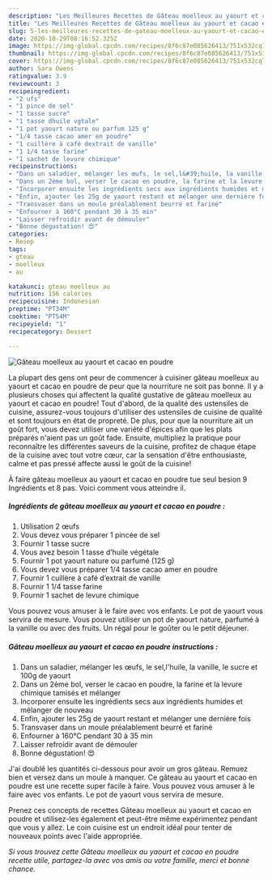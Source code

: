```yaml
---
description: "Les Meilleures Recettes de Gâteau moelleux au yaourt et cacao en poudre"
title: "Les Meilleures Recettes de Gâteau moelleux au yaourt et cacao en poudre"
slug: 5-les-meilleures-recettes-de-gateau-moelleux-au-yaourt-et-cacao-en-poudre
date: 2020-10-29T08:16:52.325Z
image: https://img-global.cpcdn.com/recipes/8f6c87e085626413/751x532cq70/gateau-moelleux-au-yaourt-et-cacao-en-poudre-photo-principale-de-la-recette.jpg
thumbnail: https://img-global.cpcdn.com/recipes/8f6c87e085626413/751x532cq70/gateau-moelleux-au-yaourt-et-cacao-en-poudre-photo-principale-de-la-recette.jpg
cover: https://img-global.cpcdn.com/recipes/8f6c87e085626413/751x532cq70/gateau-moelleux-au-yaourt-et-cacao-en-poudre-photo-principale-de-la-recette.jpg
author: Sara Owens
ratingvalue: 3.9
reviewcount: 3
recipeingredient:
- "2 ufs"
- "1 pince de sel"
- "1 tasse sucre"
- "1 tasse dhuile vgtale"
- "1 pot yaourt nature ou parfum 125 g"
- "1/4 tasse cacao amer en poudre"
- "1 cuillère à café dextrait de vanille"
- "1 1/4 tasse farine"
- "1 sachet de levure chimique"
recipeinstructions:
- "Dans un saladier, mélanger les œufs, le sel,l&#39;huile, la vanille, le sucre et 100g de yaourt"
- "Dans un 2ème bol, verser le cacao en poudre, la farine et la levure chimique tamisés et mélanger"
- "Incorporer ensuite les ingrédients secs aux ingrédients humides et mélanger de nouveau"
- "Enfin, ajouter les 25g de yaourt restant et mélanger une dernière fois"
- "Transvaser dans un moule préalablement beurré et fariné"
- "Enfourner à 160°C pendant 30 à 35 min"
- "Laisser refroidir avant de démouler"
- "Bonne dégustation! 😍"
categories:
- Resep
tags:
- gteau
- moelleux
- au

katakunci: gteau moelleux au 
nutrition: 156 calories
recipecuisine: Indonesian
preptime: "PT34M"
cooktime: "PT54M"
recipeyield: "1"
recipecategory: Dessert

---
```



![Gâteau moelleux au yaourt et cacao en poudre](https://img-global.cpcdn.com/recipes/8f6c87e085626413/751x532cq70/gateau-moelleux-au-yaourt-et-cacao-en-poudre-photo-principale-de-la-recette.jpg)

La plupart des gens ont peur de commencer à cuisiner gâteau moelleux au yaourt et cacao en poudre de peur que la nourriture ne soit pas bonne. Il y a plusieurs choses qui affectent la qualité gustative de gâteau moelleux au yaourt et cacao en poudre! Tout d'abord, de la qualité des ustensiles de cuisine, assurez-vous toujours d'utiliser des ustensiles de cuisine de qualité et sont toujours en état de propreté. De plus, pour que la nourriture ait un goût fort, vous devez utiliser une variété d'épices afin que les plats préparés n'aient pas un goût fade. Ensuite, multipliez la pratique pour reconnaître les différentes saveurs de la cuisine, profitez de chaque étape de la cuisine avec tout votre cœur, car la sensation d'être enthousiaste, calme et pas pressé affecte aussi le goût de la cuisine!

<!--inarticleads1-->

À faire gâteau moelleux au yaourt et cacao en poudre tue seul besion 9 Ingrédients et 8 pas. Voici comment vous atteindre il.

##### Ingrédients de gâteau moelleux au yaourt et cacao en poudre :

1. Utilisation 2 œufs
1. Vous devez vous préparer 1 pincée de sel
1. Fournir 1 tasse sucre
1. Vous avez besoin 1 tasse d’huile végétale
1. Fournir 1 pot yaourt nature ou parfumé (125 g)
1. Vous devez vous préparer 1/4 tasse cacao amer en poudre
1. Fournir 1 cuillère à café d’extrait de vanille
1. Fournir 1 1/4 tasse farine
1. Fournir 1 sachet de levure chimique


Vous pouvez vous amuser à le faire avec vos enfants. Le pot de yaourt vous servira de mesure. Vous pouvez utiliser un pot de yaourt nature, parfumé à la vanille ou avec des fruits. Un régal pour le goûter ou le petit déjeuner. 

<!--inarticleads2-->

##### Gâteau moelleux au yaourt et cacao en poudre instructions :

1. Dans un saladier, mélanger les œufs, le sel,l&#39;huile, la vanille, le sucre et 100g de yaourt
1. Dans un 2ème bol, verser le cacao en poudre, la farine et la levure chimique tamisés et mélanger
1. Incorporer ensuite les ingrédients secs aux ingrédients humides et mélanger de nouveau
1. Enfin, ajouter les 25g de yaourt restant et mélanger une dernière fois
1. Transvaser dans un moule préalablement beurré et fariné
1. Enfourner à 160°C pendant 30 à 35 min
1. Laisser refroidir avant de démouler
1. Bonne dégustation! 😍


J&#39;ai doublé les quantités ci-dessous pour avoir un gros gâteau. Remuez bien et versez dans un moule à manquer. Ce gâteau au yaourt et cacao en poudre est une recette super facile à faire. Vous pouvez vous amuser à le faire avec vos enfants. Le pot de yaourt vous servira de mesure. 

<!--inarticleads1-->

<p>
Prenez ces concepts de recettes Gâteau moelleux au yaourt et cacao en poudre et utilisez-les également et peut-être même expérimentez pendant que vous y allez. Le coin cuisine est un endroit idéal pour tenter de nouveaux points avec l'aide appropriée.
</p>

<p>
<i>Si vous trouvez cette Gâteau moelleux au yaourt et cacao en poudre recette utile, partagez-la avec vos amis ou votre famille, merci et bonne chance.</i>
</p>
